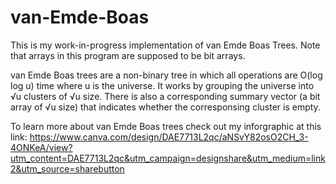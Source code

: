 # van-Emde-Boas
This is my work-in-progress implementation of van Emde Boas Trees. Note that arrays in this program are supposed to be bit arrays.

van Emde Boas trees are a non-binary tree in which all operations are O(log log u) time where u is the universe.
It works by grouping the universe into √u clusters of √u size. There is also a corresponding summary vector (a bit array of √u size) that indicates whether the corresponsing cluster is empty. 

To learn more about van Emde Boas trees check out my inforgraphic at this link:
https://www.canva.com/design/DAE7713L2qc/aNSvY82osO2CH_3-4ONKeA/view?utm_content=DAE7713L2qc&utm_campaign=designshare&utm_medium=link2&utm_source=sharebutton
